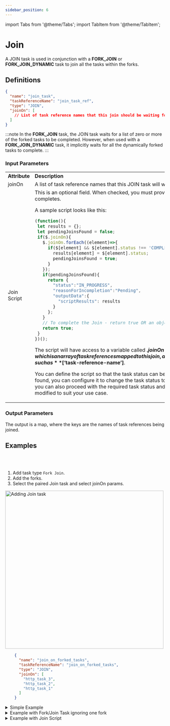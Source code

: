 ```yaml
---
sidebar_position: 6
---
```


import Tabs from '@theme/Tabs';
import TabItem from '@theme/TabItem';

# Join 

A JOIN task is used in conjunction with a **FORK_JOIN** or **FORK_JOIN_DYNAMIC** task to join all the tasks within the forks. 

## Definitions

```json
{
  "name": "join_task",
  "taskReferenceName": "join_task_ref",
  "type": "JOIN",
  "joinOn": [
    // List of task reference names that this join should be waiting for
  ]
}
```

:::note
In the **FORK_JOIN** task, the JOIN task waits for a list of zero or more of the forked tasks to be completed. However, when used with a **FORK_JOIN_DYNAMIC** task, it implicitly waits for all the dynamically forked tasks to complete.
:::

### Input Parameters

<table>
<tr>
<td><b> Attribute </b></td> <td><b> Description </b></td>
</tr>
<tr>
<td>joinOn</td>
<td>A list of task reference names that this JOIN task will wait for completion.</td>
</tr>
<tr>
<td>Join Script</td>
<td> This is an optional field. When checked, you must provide a script to control how the join task completes. <p>A sample script looks like this:</p>

```javascript
(function(){
 let results = {};
 let pendingJoinsFound = false;
 if($.joinOn){
   $.joinOn.forEach((element)=>{
     if($[element] && $[element].status !== 'COMPLETED'){
       results[element] = $[element].status;
       pendingJoinsFound = true;
     }
   });
   if(pendingJoinsFound){
     return {
       "status":"IN_PROGRESS",
       "reasonForIncompletion":"Pending",
       "outputData":{
         "scriptResults": results
       }
     };
   }
   // To complete the Join - return true OR an object with status = 'COMPLETED' like above.
   return true;
 }
})();
```

<p>

The script will have access to a variable called **$.joinOn**, which is an array of task references mapped to this join, and the output data of each joined task, such as **$[‘task-reference-name’]**.

</p>
<p>You can define the script so that the task status can be checked, and if any pending joins are found, you can configure it to change the task status to IN_PROGESS until it's completed. If not, you can also proceed with the required task status and complete it as needed. The script can be modified to suit your use case.</p>
</td>
</tr>
</table>

### Output Parameters

The output is a map, where the keys are the names of task references being joined.

## Examples


<Tabs>
<TabItem value="UI" label="UI" className="paddedContent">

<div className="row">
<div className="col col--4">

<br/>
<br/>

1. Add task type `Fork Join`.
2. Add the forks.
3. Select the paired Join task and select joinOn params.

</div>
<div className="col">
<div className="embed-loom-video">

<p><img src="/content/img/ui-guide-join-task.png" alt="Adding Join task" width="500" height="auto"/></p>

</div>
</div>
</div>



</TabItem>
 <TabItem value="JSON" label="JSON Example">

```json
    {
      "name": "join_on_forked_tasks",
      "taskReferenceName": "join_on_forked_tasks",
      "type": "JOIN",
      "joinOn": [
        "http_task_3",
        "http_task_2",
        "http_task_1"
      ]
    }
```

</TabItem>
</Tabs>


<details><summary>Simple Example</summary>
<p>

Here is an example of a JOIN task. This task will wait for the completion of tasks **my_task_ref_1** and **my_task_ref_2** as specified by the joinOn attribute.

```json
    {
      "name": "join_task",
      "taskReferenceName": "my_join_task_ref",
      "type": "JOIN",
      "joinOn": [
        "my_task_ref_1",
        "my_task_ref_2"
      ]
    }
```
</p>
</details>

<details><summary>Example with Fork/Join Task ignoring one fork</summary>
<p>

Here is an example of a JOIN task used in conjunction with a FORK_JOIN task. The 'FORK_JOIN' spawns three tasks. An **email_notification** task, a **sms_notification** task, and a **http_notification** task. Email and SMS are usually the best-effort delivery systems. However, in the case of an HTTP-based notification, you get a return code, and you can retry until it succeeds or eventually give up. When you set up a notification workflow, you may decide to continue if you kicked off an email and sms notification. In that case, you can decide to joinOn those specific tasks only. However, the **http_notification** task will still continue to execute, but it will not block the rest of the workflow from proceeding.

```json
    [
      {
        "name": "fork_join",
        "taskReferenceName": "my_fork_join_ref",
        "type": "FORK_JOIN",
        "forkTasks": [
          [
            {
              "name": "email_notification",
              "taskReferenceName": "email_notification_ref",
              "type": "SIMPLE"
            }
          ],
          [
            {
              "name": "sms_notification",
              "taskReferenceName": "sms_notification_ref",
              "type": "SIMPLE"
            }
          ],
          [
            {
              "name": "http_notification",
              "taskReferenceName": "http_notification_ref",
              "type": "SIMPLE"
            }
          ]
        ]
      },
      {
        "name": "notification_join",
        "taskReferenceName": "notification_join_ref",
        "type": "JOIN",
        "joinOn": [
          "email_notification_ref",
          "sms_notification_ref"
        ]
      }
    ]
```

Here is what the output of **notification_join** will look like. The output is a map, where the keys are the names of task references being joined. The corresponding values are the outputs of those tasks.

```json
    {
      "email_notification_ref": {
        "email_sent_at": "2021-11-06T07:37:17+0000",
        "email_sent_to": "test@example.com"
      },
      "sms_notification_ref": {
        "sms_sent_at": "2021-11-06T07:37:17+0129",
        "sms_sent_to": "+1-xxx-xxx-xxxx"
      }
    }
```
</p>
</details>

<details><summary>Example with Join Script</summary>

Consider a fork-join task having 2 forks, of which both of them are sub-workflows. While defining a task, there is a field called “optional”, which is set to false by default. You must enable this option, which is the precondition for the join script to work well.

<p align="center"><img src="/content/img/join-task-example-using-script.png" alt="Join task example" width="70%"
                       height="auto"/></p>

In this case, both fork tasks should be marked as optional. 

And the join task is joined using the following join script.

```javascript
(function(){
 let results = {};
 let pendingJoinsFound = false;
 if($.joinOn){
   $.joinOn.forEach((element)=>{
     if($[element] && $[element].status !== 'COMPLETED'){
       results[element] = $[element].status;
       pendingJoinsFound = true;
     }
   });
   if(pendingJoinsFound){
     return {
       "status":"IN_PROGRESS",
       "reasonForIncompletion":"Pending",
       "outputData":{
         "scriptResults": results
       }
     };
   }
   // To complete the Join - return true OR an object with status = 'COMPLETED' like above.
   return true;
 }
})();
```
This ensures the join task completes only if all the forks are completed. If any pending joins are found, the script will return the join task status to IN_PROGRESS and will get completed only on completing the fork tasks. 

If we run the workflow, you can see that the join has not been completed and is waiting for the second fork to complete. As per the script, this returns the join task to an in-progress state and remains until the pending joins are completed.

<p align="center"><img src="/content/img/join-task-in-progress-state.png" alt="Join task not completed and returned to in progress state" width="80%"
                       height="auto"/></p>

The join task gets completed after fixing the issue with the second fork task.

<p align="center"><img src="/content/img/join-task-completed-state.png" alt="Join task completed" width="60%"
                       height="auto"/></p>

So this ensures that the workflow gets completed only on completing all the pending joins as per the script.

</details>